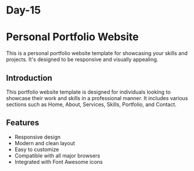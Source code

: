 # Day-15

# Personal Portfolio Website

This is a personal portfolio website template for showcasing your skills and projects. It's designed to be responsive and visually appealing.
## Introduction

This portfolio website template is designed for individuals looking to showcase their work and skills in a professional manner. It includes various sections such as Home, About, Services, Skills, Portfolio, and Contact.

## Features

- Responsive design
- Modern and clean layout
- Easy to customize
- Compatible with all major browsers
- Integrated with Font Awesome icons
